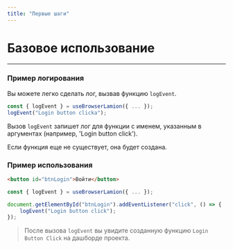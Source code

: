 ```yaml
---
title: "Первые шаги"
---
```


# Базовое использование

---

### Пример логирования

Вы можете легко сделать лог, вызвав функцию `logEvent`.

```js
const { logEvent } = useBrowserLamion({ ... });
logEvent("Login button clickа");
```

Вызов `logEvent` запишет лог для функции с именем, указанным в аргументах (например, 'Login button click').

Если функция еще не существует, она будет создана.

### Пример использования

```html
<button id="btnLogin">Войти</button>
```

```js
const { logEvent } = useBrowserLamion({ ... });

document.getElementById("btnLogin").addEventListener("click", () => {
    logEvent("Login button click");
});
```

> После вызова `logEvent` вы увидите созданную функцию `Login Button Click` на дашборде проекта.
